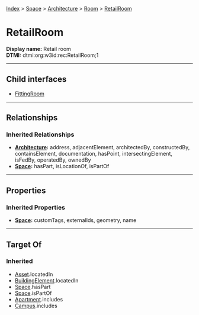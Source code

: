 [Index](../../../../Index.md) > [Space](../../../Space.md) > [Architecture](../../Architecture.md) > [Room](../Room.md) > [RetailRoom](#)
# RetailRoom

**Display name:** Retail room<br />
**DTMI:** dtmi:org:w3id:rec:RetailRoom;1

---

## Child interfaces
* [FittingRoom](FittingRoom.md)

---

## Relationships
### Inherited Relationships
* **[Architecture](../../Architecture.md):** address, adjacentElement, architectedBy, constructedBy, containsElement, documentation, hasPoint, intersectingElement, isFedBy, operatedBy, ownedBy
* **[Space](../../../Space.md):** hasPart, isLocationOf, isPartOf

---

## Properties
### Inherited Properties
* **[Space](../../../Space.md):** customTags, externalIds, geometry, name

---

## Target Of
### Inherited
* [Asset](../../../../Asset/Asset.md).locatedIn
* [BuildingElement](../../../../BuildingElement/BuildingElement.md).locatedIn
* [Space](../../../Space.md).hasPart
* [Space](../../../Space.md).isPartOf
* [Apartment](../../../../Collection/SpaceCollection/Apartment.md).includes
* [Campus](../../../../Collection/SpaceCollection/Campus.md).includes
